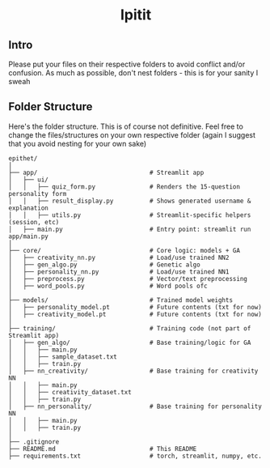 <h1 align="center">Ipitit</h1>

## Intro

Please put your files on their respective folders to avoid conflict and/or confusion. As much as possible, don't nest folders - this is for your sanity I sweah

## Folder Structure

Here's the folder structure. This is of course not definitive. Feel free to change the files/structures on your own respective folder (again I suggest that you avoid nesting for your own sake)

```
epithet/
│
├── app/                               # Streamlit app
│   ├── ui/
│   │   ├── quiz_form.py               # Renders the 15-question personality form
│   │   ├── result_display.py          # Shows generated username & explanation
│   │   ├── utils.py                   # Streamlit-specific helpers (session, etc)
│   ├── main.py                        # Entry point: streamlit run app/main.py
│
├── core/                              # Core logic: models + GA
│   ├── creativity_nn.py               # Load/use trained NN2
│   ├── gen_algo.py                    # Genetic algo
│   ├── personality_nn.py              # Load/use trained NN1
│   ├── preprocess.py                  # Vector/text preprocessing
│   ├── word_pools.py                  # Word pools ofc
│
├── models/                            # Trained model weights
│   ├── personality_model.pt           # Future contents (txt for now)
│   ├── creativity_model.pt            # Future contents (txt for now)
│
├── training/                          # Training code (not part of Streamlit app)
│   ├── gen_algo/                      # Base training/logic for GA
│   │   ├── main.py
│   │   ├── sample_dataset.txt
│   │   ├── train.py
│   ├── nn_creativity/                 # Base training for creativity NN
│   │   ├── main.py
│   │   ├── creativity_dataset.txt
│   │   ├── train.py
│   ├── nn_personality/                # Base training for personality NN
│   │   ├── main.py
│   │   ├── train.py
│
├── .gitignore
├── README.md                          # This README
├── requirements.txt                   # torch, streamlit, numpy, etc.
```
